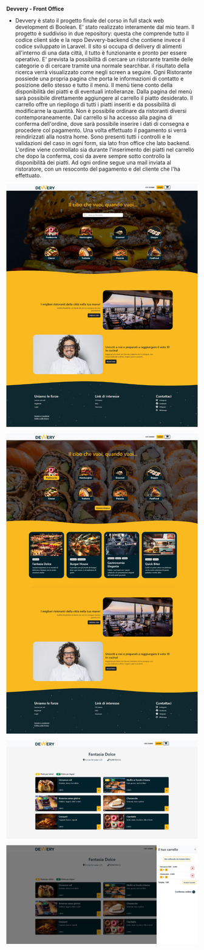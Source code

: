 **Devvery - Front Office**

- Devvery è stato il progetto finale del corso in full stack web development di Boolean. E' stato realizzato interamente dal mio team. Il progetto è suddiviso in due repository: questa che comprende tutto il codice client side e la repo Devvery-backend che contiene invece il codice sviluppato in Laravel. Il sito si occupa di delivery di alimenti all'interno di una data città, il tutto è funzionante e pronto per essere operativo. E' prevista la possibilità di cercare un ristorante tramite delle categorie o di cercare tramite una normale searchbar. il risultato della ricerca verrà visualizzato come negli screen a seguire. Ogni Ristorante possiede una propria pagina che porta le informazioni di contatto e posizione dello stesso e tutto il menù. Il menù tiene conto della disponibilità dei piatti e di eventuali intolleranze. Dalla pagina del menù sarà possibile direttamente aggiungere al carrello il piatto desiderato. Il carrello offre un riepilogo di tutti i piatti inseriti e da possibilità di modificarne la quantità. Non è possibile ordinare da ristoranti diversi contemporaneamente. Dal carrello si ha accesso alla pagina di conferma dell'ordine, dove sarà possibile inserire i dati di consegna e procedere col pagamento. Una volta effettuato il pagamento si verrà reindirizzati alla nostra home. Sono presenti tutti i controlli e le validazioni del caso in ogni form, sia lato fron office che lato backend. L'ordine viene controllato sia durante l'inserimento dei piatti nel carrello che dopo la conferma, così da avere sempre sotto controllo la disponibilità dei piatti. Ad ogni ordine segue una mail inviata al ristoratore, con un resoconto del pagamento e del cliente che l'ha effettuato.

![Immagine repo](https://github.com/SalvoBevilacqua/devvery-frontoffice/blob/main/img_repo/img0.png)

![Immagine repo](https://github.com/SalvoBevilacqua/devvery-frontoffice/blob/main/img_repo/img1.png)

![Immagine repo](https://github.com/SalvoBevilacqua/devvery-frontoffice/blob/main/img_repo/img2.png)

![Immagine repo](https://github.com/SalvoBevilacqua/devvery-frontoffice/blob/main/img_repo/img3.png)
